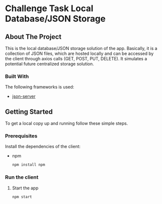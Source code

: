 # Challenge Task Local Database/JSON Storage

<!-- ABOUT THE PROJECT -->
## About The Project

This is the local database/JSON storage solution of the app. Basically, it is a collection of JSON files, which are hosted locally and can be accessed by the client through axios calls (GET, POST, PUT, DELETE). It simulates a potential future centralized storage solution.

### Built With

The following frameworks is used:

* [json-server](https://www.npmjs.com/package/json-server)

<!-- GETTING STARTED -->
## Getting Started

To get a local copy up and running follow these simple steps.

### Prerequisites

Install the dependencies of the client:
* npm
  ```sh
  npm install npm
  ```
  
### Run the client

1. Start the app
   ```sh
   npm start
   ```
